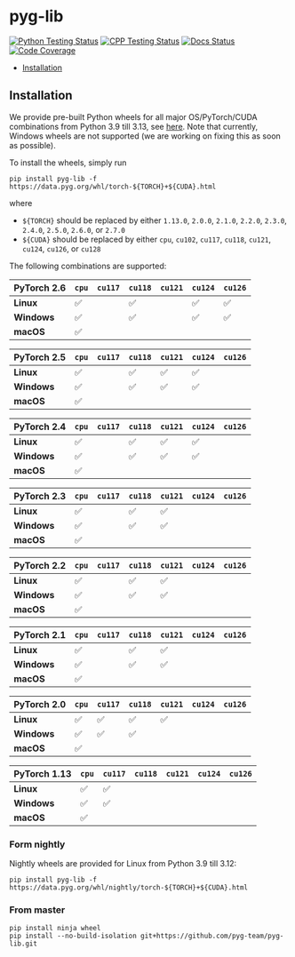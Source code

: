 [python-testing-image]: https://github.com/pyg-team/pyg-lib/actions/workflows/python_testing.yml/badge.svg
[python-testing-url]: https://github.com/pyg-team/pyg-lib/actions/workflows/python_testing.yml
[cpp-testing-image]: https://github.com/pyg-team/pyg-lib/actions/workflows/cpp_testing.yml/badge.svg
[cpp-testing-url]: https://github.com/pyg-team/pyg-lib/actions/workflows/cpp_testing.yml
[docs-image]: https://readthedocs.org/projects/pyg-lib/badge/?version=latest
[docs-url]: https://pyg-lib.readthedocs.io/en/latest/?badge=latest
[coverage-image]: https://codecov.io/gh/pyg-team/pyg-lib/branch/master/graph/badge.svg
[coverage-url]: https://codecov.io/github/pyg-team/pyg-lib?branch=master

# pyg-lib

[![Python Testing Status][python-testing-image]][python-testing-url]
[![CPP Testing Status][cpp-testing-image]][cpp-testing-url]
[![Docs Status][docs-image]][docs-url]
[![Code Coverage][coverage-image]][coverage-url]

* [Installation](#installation)

## Installation

We provide pre-built Python wheels for all major OS/PyTorch/CUDA combinations from Python 3.9 till 3.13, see [here](https://data.pyg.org/whl).
Note that currently, Windows wheels are not supported (we are working on fixing this as soon as possible).

To install the wheels, simply run

```
pip install pyg-lib -f https://data.pyg.org/whl/torch-${TORCH}+${CUDA}.html
```

where

* `${TORCH}` should be replaced by either `1.13.0`, `2.0.0`, `2.1.0`, `2.2.0`, `2.3.0`, `2.4.0`, `2.5.0`, `2.6.0`, or `2.7.0`
* `${CUDA}` should be replaced by either `cpu`, `cu102`, `cu117`, `cu118`, `cu121`, `cu124`, `cu126`, or `cu128`

The following combinations are supported:

| PyTorch 2.6  | `cpu` | `cu117` | `cu118` | `cu121` | `cu124` | `cu126` |
|--------------|-------|---------|---------|---------|---------|---------|
| **Linux**    | ✅    |         | ✅      |         | ✅      | ✅      |
| **Windows**  | ✅    |         | ✅      |         | ✅      | ✅      |
| **macOS**    | ✅    |         |         |         |         |         |

| PyTorch 2.5  | `cpu` | `cu117` | `cu118` | `cu121` | `cu124` | `cu126` |
|--------------|-------|---------|---------|---------|---------|---------|
| **Linux**    | ✅    |         | ✅      | ✅      | ✅      |         |
| **Windows**  | ✅    |         | ✅      | ✅      | ✅      |         |
| **macOS**    | ✅    |         |         |         |         |         |

| PyTorch 2.4  | `cpu` | `cu117` | `cu118` | `cu121` | `cu124` | `cu126` |
|--------------|-------|---------|---------|---------|---------|---------|
| **Linux**    | ✅    |         | ✅      | ✅      | ✅      |         |
| **Windows**  | ✅    |         | ✅      | ✅      | ✅      |         |
| **macOS**    | ✅    |         |         |         |         |         |

| PyTorch 2.3  | `cpu` | `cu117` | `cu118` | `cu121` | `cu124` | `cu126` |
|--------------|-------|---------|---------|---------|---------|---------|
| **Linux**    | ✅    |         | ✅      | ✅      |         |         |
| **Windows**  | ✅    |         | ✅      | ✅      |         |         |
| **macOS**    | ✅    |         |         |         |         |         |

| PyTorch 2.2  | `cpu` | `cu117` | `cu118` | `cu121` | `cu124` | `cu126` |
|--------------|-------|---------|---------|---------|---------|---------|
| **Linux**    | ✅    |         | ✅      | ✅      |         |         |
| **Windows**  | ✅    |         | ✅      | ✅      |         |         |
| **macOS**    | ✅    |         |         |         |         |         |

| PyTorch 2.1  | `cpu` | `cu117` | `cu118` | `cu121` | `cu124` | `cu126` |
|--------------|-------|---------|---------|---------|---------|---------|
| **Linux**    | ✅    |         | ✅      | ✅      |         |         |
| **Windows**  | ✅    |         | ✅      | ✅      |         |         |
| **macOS**    | ✅    |         |         |         |         |         |

| PyTorch 2.0  | `cpu` | `cu117` | `cu118` | `cu121` | `cu124` | `cu126` |
|--------------|-------|---------|---------|---------|---------|---------|
| **Linux**    | ✅    | ✅      | ✅      | ✅      |         |         |
| **Windows**  | ✅    | ✅      | ✅      |         |         |         |
| **macOS**    | ✅    |         |         |         |         |         |

| PyTorch 1.13 | `cpu` | `cu117` | `cu118` | `cu121` | `cu124` | `cu126` |
|--------------|-------|---------|---------|---------|---------|---------|
| **Linux**    | ✅    | ✅      |         |         |         |         |
| **Windows**  | ✅    | ✅      |         |         |         |         |
| **macOS**    | ✅    |         |         |         |         |         |

### Form nightly

Nightly wheels are provided for Linux from Python 3.9 till 3.12:

```
pip install pyg-lib -f https://data.pyg.org/whl/nightly/torch-${TORCH}+${CUDA}.html
```

### From master

```
pip install ninja wheel
pip install --no-build-isolation git+https://github.com/pyg-team/pyg-lib.git
```
